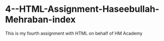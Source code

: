 # 4--HTML-Assignment-Haseebullah-Mehraban-index
This is my fourth assignment with HTML on behalf of HM Academy 
